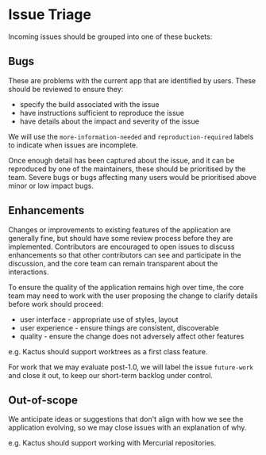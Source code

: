 # Issue Triage

Incoming issues should be grouped into one of these buckets:

## Bugs

These are problems with the current app that are identified by users. These
should be reviewed to ensure they:

 - specify the build associated with the issue
 - have instructions sufficient to reproduce the issue
 - have details about the impact and severity of the issue

We will use the `more-information-needed` and `reproduction-required` labels to
indicate when issues are incomplete.

Once enough detail has been captured about the issue, and it can be reproduced
by one of the maintainers, these should be prioritised by the team. Severe bugs
or bugs affecting many users would be prioritised above minor or low impact
bugs.

## Enhancements

Changes or improvements to existing features of the application are generally
fine, but should have some review process before they are implemented.
Contributors are encouraged to open issues to discuss enhancements so that other
contributors can see and participate in the discussion, and the core team can
remain transparent about the interactions.

To ensure the quality of the application remains high over time, the core team
may need to work with the user proposing the change to clarify details before
work should proceed:

 - user interface - appropriate use of styles, layout
 - user experience - ensure things are consistent, discoverable
 - quality - ensure the change does not adversely affect other features

e.g. Kactus should support worktrees as a first class feature.

For work that we may evaluate post-1.0, we will label the issue `future-work`
and close it out, to keep our short-term backlog under control.

## Out-of-scope

We anticipate ideas or suggestions that don't align with how we see the
application evolving, so we may close issues with an explanation of why.

e.g. Kactus should support working with Mercurial repositories.
